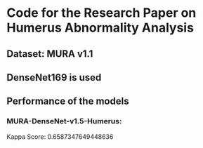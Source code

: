 # Code for the Research Paper on Humerus Abnormality Analysis
## Dataset: MURA v1.1
## DenseNet169 is used

## Performance of the models
### MURA-DenseNet-v1.5-Humerus:
Kappa Score: 0.6587347649448636
